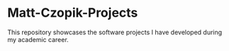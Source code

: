 # Matt-Czopik-Projects
This repository showcases the software projects I have developed during my academic career.
